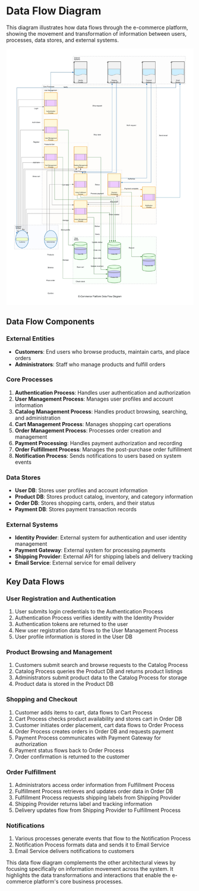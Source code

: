 # Data Flow Diagram

This diagram illustrates how data flows through the e-commerce platform, showing the movement and transformation of information between users, processes, data stores, and external systems.

![Data Flow Diagram](./data_flow_diagram.jpg)

## Data Flow Components

### External Entities
- **Customers**: End users who browse products, maintain carts, and place orders
- **Administrators**: Staff who manage products and fulfill orders

### Core Processes
1. **Authentication Process**: Handles user authentication and authorization
2. **User Management Process**: Manages user profiles and account information
3. **Catalog Management Process**: Handles product browsing, searching, and administration
4. **Cart Management Process**: Manages shopping cart operations
5. **Order Management Process**: Processes order creation and management
6. **Payment Processing**: Handles payment authorization and recording
7. **Order Fulfillment Process**: Manages the post-purchase order fulfillment
8. **Notification Process**: Sends notifications to users based on system events

### Data Stores
- **User DB**: Stores user profiles and account information
- **Product DB**: Stores product catalog, inventory, and category information
- **Order DB**: Stores shopping carts, orders, and their status
- **Payment DB**: Stores payment transaction records

### External Systems
- **Identity Provider**: External system for authentication and user identity management
- **Payment Gateway**: External system for processing payments
- **Shipping Provider**: External API for shipping labels and delivery tracking
- **Email Service**: External service for email delivery

## Key Data Flows

### User Registration and Authentication
1. User submits login credentials to the Authentication Process
2. Authentication Process verifies identity with the Identity Provider
3. Authentication tokens are returned to the user
4. New user registration data flows to the User Management Process
5. User profile information is stored in the User DB

### Product Browsing and Management
1. Customers submit search and browse requests to the Catalog Process
2. Catalog Process queries the Product DB and returns product listings
3. Administrators submit product data to the Catalog Process for storage
4. Product data is stored in the Product DB

### Shopping and Checkout
1. Customer adds items to cart, data flows to Cart Process
2. Cart Process checks product availability and stores cart in Order DB
3. Customer initiates order placement, cart data flows to Order Process
4. Order Process creates orders in Order DB and requests payment
5. Payment Process communicates with Payment Gateway for authorization
6. Payment status flows back to Order Process
7. Order confirmation is returned to the customer

### Order Fulfillment
1. Administrators access order information from Fulfillment Process
2. Fulfillment Process retrieves and updates order data in Order DB
3. Fulfillment Process requests shipping labels from Shipping Provider
4. Shipping Provider returns label and tracking information
5. Delivery updates flow from Shipping Provider to Fulfillment Process

### Notifications
1. Various processes generate events that flow to the Notification Process
2. Notification Process formats data and sends it to Email Service
3. Email Service delivers notifications to customers

This data flow diagram complements the other architectural views by focusing specifically on information movement across the system. It highlights the data transformations and interactions that enable the e-commerce platform's core business processes.
